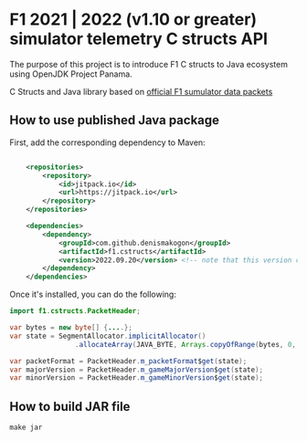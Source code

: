 # F1 2021 | 2022 (v1.10 or greater) simulator telemetry C structs API

The purpose of this project is to introduce F1 C structs to Java ecosystem using OpenJDK Project Panama.

C Structs and Java library based on [official F1 sumulator data packets](https://answers.ea.com/t5/General-Discussion/F1-22-UDP-Specification/td-p/11551274)

## How to use published Java package

First, add the corresponding dependency to Maven:
```xml

    <repositories>
        <repository>
            <id>jitpack.io</id>
            <url>https://jitpack.io</url>
        </repository>
    </repositories>

    <dependencies>
        <dependency>
            <groupId>com.github.denismakogon</groupId>
            <artifactId>f1.cstructs</artifactId>
            <version>2022.09.20</version> <!-- note that this version corresponds to project release versions -->
        </dependency>
    </dependencies>

```

Once it's installed, you can do the following:
```java
import f1.cstructs.PacketHeader;

var bytes = new byte[] {....};
var state = SegmentAllocator.implicitAllocator()
                .allocateArray(JAVA_BYTE, Arrays.copyOfRange(bytes, 0, getLayoutSize()));

var packetFormat = PacketHeader.m_packetFormat$get(state);
var majorVersion = PacketHeader.m_gameMajorVersion$get(state);
var minorVersion = PacketHeader.m_gameMinorVersion$get(state);
```

## How to build JAR file

```shell
make jar
```
